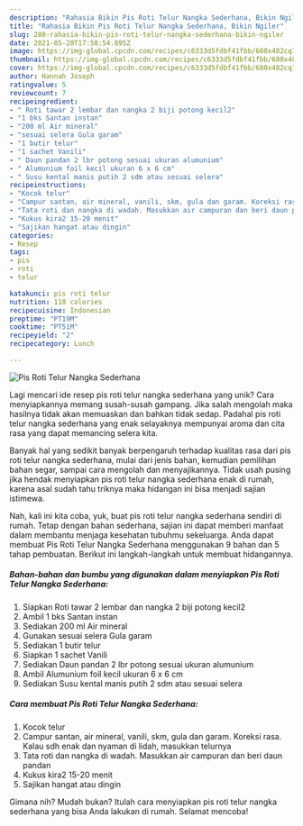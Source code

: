 ```yaml
---
description: "Rahasia Bikin Pis Roti Telur Nangka Sederhana, Bikin Ngiler"
title: "Rahasia Bikin Pis Roti Telur Nangka Sederhana, Bikin Ngiler"
slug: 280-rahasia-bikin-pis-roti-telur-nangka-sederhana-bikin-ngiler
date: 2021-05-20T17:58:54.895Z
image: https://img-global.cpcdn.com/recipes/c6333d5fdbf41fbb/680x482cq70/pis-roti-telur-nangka-sederhana-foto-resep-utama.jpg
thumbnail: https://img-global.cpcdn.com/recipes/c6333d5fdbf41fbb/680x482cq70/pis-roti-telur-nangka-sederhana-foto-resep-utama.jpg
cover: https://img-global.cpcdn.com/recipes/c6333d5fdbf41fbb/680x482cq70/pis-roti-telur-nangka-sederhana-foto-resep-utama.jpg
author: Hannah Joseph
ratingvalue: 5
reviewcount: 7
recipeingredient:
- " Roti tawar 2 lembar dan nangka 2 biji potong kecil2"
- "1 bks Santan instan"
- "200 ml Air mineral"
- "sesuai selera Gula garam"
- "1 butir telur"
- "1 sachet Vanili"
- " Daun pandan 2 lbr potong sesuai ukuran alumunium"
- " Alumunium foil kecil ukuran 6 x 6 cm"
- " Susu kental manis putih 2 sdm atau sesuai selera"
recipeinstructions:
- "Kocok telur"
- "Campur santan, air mineral, vanili, skm, gula dan garam. Koreksi rasa. Kalau sdh enak dan nyaman di lidah, masukkan telurnya"
- "Tata roti dan nangka di wadah. Masukkan air campuran dan beri daun pandan"
- "Kukus kira2 15-20 menit"
- "Sajikan hangat atau dingin"
categories:
- Resep
tags:
- pis
- roti
- telur

katakunci: pis roti telur 
nutrition: 118 calories
recipecuisine: Indonesian
preptime: "PT19M"
cooktime: "PT51M"
recipeyield: "2"
recipecategory: Lunch

---
```



![Pis Roti Telur Nangka Sederhana](https://img-global.cpcdn.com/recipes/c6333d5fdbf41fbb/680x482cq70/pis-roti-telur-nangka-sederhana-foto-resep-utama.jpg)

Lagi mencari ide resep pis roti telur nangka sederhana yang unik? Cara menyiapkannya memang susah-susah gampang. Jika salah mengolah maka hasilnya tidak akan memuaskan dan bahkan tidak sedap. Padahal pis roti telur nangka sederhana yang enak selayaknya mempunyai aroma dan cita rasa yang dapat memancing selera kita.

Banyak hal yang sedikit banyak berpengaruh terhadap kualitas rasa dari pis roti telur nangka sederhana, mulai dari jenis bahan, kemudian pemilihan bahan segar, sampai cara mengolah dan menyajikannya. Tidak usah pusing jika hendak menyiapkan pis roti telur nangka sederhana enak di rumah, karena asal sudah tahu triknya maka hidangan ini bisa menjadi sajian istimewa.




Nah, kali ini kita coba, yuk, buat pis roti telur nangka sederhana sendiri di rumah. Tetap dengan bahan sederhana, sajian ini dapat memberi manfaat dalam membantu menjaga kesehatan tubuhmu sekeluarga. Anda dapat membuat Pis Roti Telur Nangka Sederhana menggunakan 9 bahan dan 5 tahap pembuatan. Berikut ini langkah-langkah untuk membuat hidangannya.

<!--inarticleads1-->

##### Bahan-bahan dan bumbu yang digunakan dalam menyiapkan Pis Roti Telur Nangka Sederhana:

1. Siapkan  Roti tawar 2 lembar dan nangka 2 biji potong kecil2
1. Ambil 1 bks Santan instan
1. Sediakan 200 ml Air mineral
1. Gunakan sesuai selera Gula garam
1. Sediakan 1 butir telur
1. Siapkan 1 sachet Vanili
1. Sediakan  Daun pandan 2 lbr potong sesuai ukuran alumunium
1. Ambil  Alumunium foil kecil ukuran 6 x 6 cm
1. Sediakan  Susu kental manis putih 2 sdm atau sesuai selera




<!--inarticleads2-->

##### Cara membuat Pis Roti Telur Nangka Sederhana:

1. Kocok telur
1. Campur santan, air mineral, vanili, skm, gula dan garam. Koreksi rasa. Kalau sdh enak dan nyaman di lidah, masukkan telurnya
1. Tata roti dan nangka di wadah. Masukkan air campuran dan beri daun pandan
1. Kukus kira2 15-20 menit
1. Sajikan hangat atau dingin




Gimana nih? Mudah bukan? Itulah cara menyiapkan pis roti telur nangka sederhana yang bisa Anda lakukan di rumah. Selamat mencoba!
